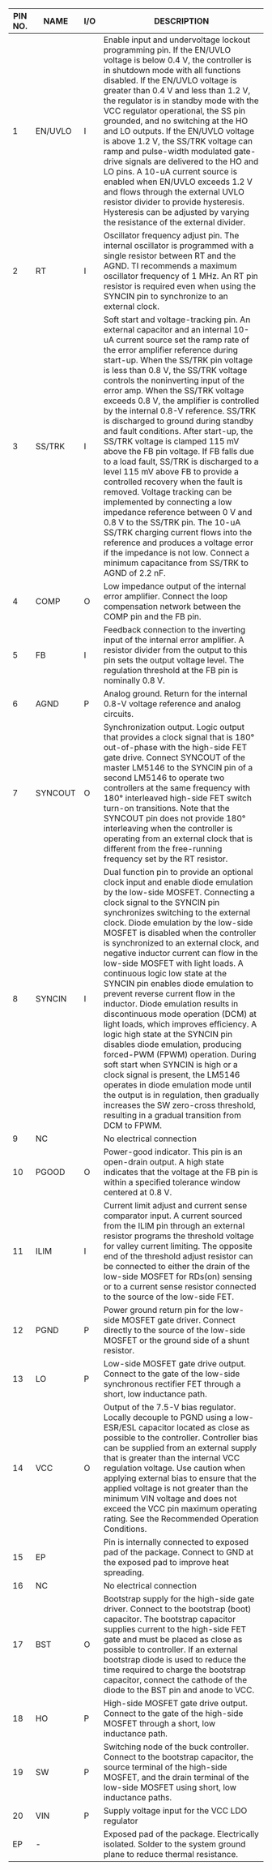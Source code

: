 | PIN NO. | NAME    | I/O | DESCRIPTION                                                                                                                                                                                                                                                                                                                                                                                                                                                                                                                                                                                                                                                                                                                                                                                                                                                                                                                                                                                         |
| ------- | ------- | --- | --------------------------------------------------------------------------------------------------------------------------------------------------------------------------------------------------------------------------------------------------------------------------------------------------------------------------------------------------------------------------------------------------------------------------------------------------------------------------------------------------------------------------------------------------------------------------------------------------------------------------------------------------------------------------------------------------------------------------------------------------------------------------------------------------------------------------------------------------------------------------------------------------------------------------------------------------------------------------------------------------- |
| 1       | EN/UVLO | I   | Enable input and undervoltage lockout programming pin. If the EN/UVLO voltage is below 0.4 V, the controller is in shutdown mode with all functions disabled. If the EN/UVLO voltage is greater than 0.4 V and less than 1.2 V, the regulator is in standby mode with the VCC regulator operational, the SS pin grounded, and no switching at the HO and LO outputs. If the EN/UVLO voltage is above 1.2 V, the SS/TRK voltage can ramp and pulse-width modulated gate-drive signals are delivered to the HO and LO pins. A 10-uA current source is enabled when EN/UVLO exceeds 1.2 V and flows through the external UVLO resistor divider to provide hysteresis. Hysteresis can be adjusted by varying the resistance of the external divider.                                                                                                                                                                                                                                                    |
| 2       | RT      | I   | Oscillator frequency adjust pin. The internal oscillator is programmed with a single resistor between RT and the AGND. TI recommends a maximum oscillator frequency of 1 MHz. An RT pin resistor is required even when using the SYNCIN pin to synchronize to an external clock.                                                                                                                                                                                                                                                                                                                                                                                                                                                                                                                                                                                                                                                                                                                    |
| 3       | SS/TRK  | I   | Soft start and voltage-tracking pin. An external capacitor and an internal 10-uA current source set the ramp rate of the error amplifier reference during start-up. When the SS/TRK pin voltage is less than 0.8 V, the SS/TRK voltage controls the noninverting input of the error amp. When the SS/TRK voltage exceeds 0.8 V, the amplifier is controlled by the internal 0.8-V reference. SS/TRK is discharged to ground during standby and fault conditions. After start-up, the SS/TRK voltage is clamped 115 mV above the FB pin voltage. If FB falls due to a load fault, SS/TRK is discharged to a level 115 mV above FB to provide a controlled recovery when the fault is removed. Voltage tracking can be implemented by connecting a low impedance reference between 0 V and 0.8 V to the SS/TRK pin. The 10-uA SS/TRK charging current flows into the reference and produces a voltage error if the impedance is not low. Connect a minimum capacitance from SS/TRK to AGND of 2.2 nF. |
| 4       | COMP    | O   | Low impedance output of the internal error amplifier. Connect the loop compensation network between the COMP pin and the FB pin.                                                                                                                                                                                                                                                                                                                                                                                                                                                                                                                                                                                                                                                                                                                                                                                                                                                                    |
| 5       | FB      | I   | Feedback connection to the inverting input of the internal error amplifier. A resistor divider from the output to this pin sets the output voltage level. The regulation threshold at the FB pin is nominally 0.8 V.                                                                                                                                                                                                                                                                                                                                                                                                                                                                                                                                                                                                                                                                                                                                                                                |
| 6       | AGND    | P   | Analog ground. Return for the internal 0.8-V voltage reference and analog circuits.                                                                                                                                                                                                                                                                                                                                                                                                                                                                                                                                                                                                                                                                                                                                                                                                                                                                                                                 |
| 7       | SYNCOUT | O   | Synchronization output. Logic output that provides a clock signal that is 180° out-of-phase with the high-side FET gate drive. Connect SYNCOUT of the master LM5146 to the SYNCIN pin of a second LM5146 to operate two controllers at the same frequency with 180° interleaved high-side FET switch turn-on transitions. Note that the SYNCOUT pin does not provide 180° interleaving when the controller is operating from an external clock that is different from the free-running frequency set by the RT resistor.                                                                                                                                                                                                                                                                                                                                                                                                                                                                            |
| 8       | SYNCIN  | I   | Dual function pin to provide an optional clock input and enable diode emulation by the low-side MOSFET. Connecting a clock signal to the SYNClN pin synchronizes switching to the external clock. Diode emulation by the low-side MOSFET is disabled when the controller is synchronized to an external clock, and negative inductor current can flow in the low-side MOSFET with light loads. A continuous logic low state at the SYNCIN pin enables diode emulation to prevent reverse current flow in the inductor. Diode emulation results in discontinuous mode operation (DCM) at light loads, which improves efficiency. A logic high state at the SYNCIN pin disables diode emulation, producing forced-PWM (FPWM) operation. During soft start when SYNCIN is high or a clock signal is present, the LM5146 operates in diode emulation mode until the output is in regulation, then gradually increases the SW zero-cross threshold, resulting in a gradual transition from DCM to FPWM.  |
| 9       | NC      |     | No electrical connection                                                                                                                                                                                                                                                                                                                                                                                                                                                                                                                                                                                                                                                                                                                                                                                                                                                                                                                                                                            |
| 10      | PGOOD   | O   | Power-good indicator. This pin is an open-drain output. A high state indicates that the voltage at the FB pin is within a specified tolerance window centered at 0.8 V.                                                                                                                                                                                                                                                                                                                                                                                                                                                                                                                                                                                                                                                                                                                                                                                                                             |
| 11      | ILIM    | I   | Current limit adjust and current sense comparator input. A current sourced from the ILIM pin through an external resistor programs the threshold voltage for valley current limiting. The opposite end of the threshold adjust resistor can be connected to either the drain of the low-side MOSFET for RDs(on) sensing or to a current sense resistor connected to the source of the low-side FET.                                                                                                                                                                                                                                                                                                                                                                                                                                                                                                                                                                                                 |
| 12      | PGND    | P   | Power ground return pin for the low-side MOSFET gate driver. Connect directly to the source of the low-side MOSFET or the ground side of a shunt resistor.                                                                                                                                                                                                                                                                                                                                                                                                                                                                                                                                                                                                                                                                                                                                                                                                                                          |
| 13      | LO      | P   | Low-side MOSFET gate drive output. Connect to the gate of the low-side synchronous rectifier FET through a short, low inductance path.                                                                                                                                                                                                                                                                                                                                                                                                                                                                                                                                                                                                                                                                                                                                                                                                                                                              |
| 14      | VCC     | O   | Output of the 7.5-V bias regulator. Locally decouple to PGND using a low-ESR/ESL capacitor located as close as possible to the controller. Controller bias can be supplied from an external supply that is greater than the internal VCC regulation voltage. Use caution when applying external bias to ensure that the applied voltage is not greater than the minimum VIN voltage and does not exceed the VCC pin maximum operating rating. See the Recommended Operation Conditions.                                                                                                                                                                                                                                                                                                                                                                                                                                                                                                             |
| 15      | EP      |     | Pin is internally connected to exposed pad of the package. Connect to GND at the exposed pad to improve heat spreading.                                                                                                                                                                                                                                                                                                                                                                                                                                                                                                                                                                                                                                                                                                                                                                                                                                                                             |
| 16      | NC      |     | No electrical connection                                                                                                                                                                                                                                                                                                                                                                                                                                                                                                                                                                                                                                                                                                                                                                                                                                                                                                                                                                            |
| 17      | BST     | O   | Bootstrap supply for the high-side gate driver. Connect to the bootstrap (boot) capacitor. The bootstrap capacitor supplies current to the high-side FET gate and must be placed as close as possible to controller. If an external bootstrap diode is used to reduce the time required to charge the bootstrap capacitor, connect the cathode of the diode to the BST pin and anode to VCC.                                                                                                                                                                                                                                                                                                                                                                                                                                                                                                                                                                                                        |
| 18      | HO      | P   | High-side MOSFET gate drive output. Connect to the gate of the high-side MOSFET through a short, low inductance path.                                                                                                                                                                                                                                                                                                                                                                                                                                                                                                                                                                                                                                                                                                                                                                                                                                                                               |
| 19      | SW      | P   | Switching node of the buck controller. Connect to the bootstrap capacitor, the source terminal of the high-side MOSFET, and the drain terminal of the low-side MOSFET using short, low inductance paths.                                                                                                                                                                                                                                                                                                                                                                                                                                                                                                                                                                                                                                                                                                                                                                                            |
| 20      | VIN     | P   | Supply voltage input for the VCC LDO regulator                                                                                                                                                                                                                                                                                                                                                                                                                                                                                                                                                                                                                                                                                                                                                                                                                                                                                                                                                      |
| EP      | -       |     | Exposed pad of the package. Electrically isolated. Solder to the system ground plane to reduce thermal resistance.                                                                                                                                                                                                                                                                                                                                                                                                                                                                                                                                                                                                                                                                                                                                                                                                                                                                                  |
